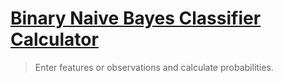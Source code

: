# [Binary Naive Bayes Classifier Calculator](https://hinagate.github.io/navie-bayes/)
> Enter features or observations and calculate probabilities.

